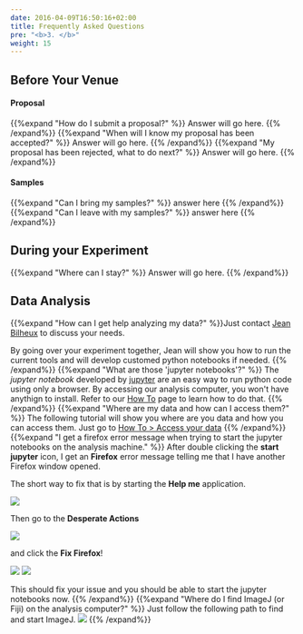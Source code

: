 ```yaml
---
date: 2016-04-09T16:50:16+02:00
title: Frequently Asked Questions
pre: "<b>3. </b>"
weight: 15
---
```


## Before Your Venue

#### Proposal

{{%expand "How do I submit a proposal?" %}}
Answer will go here.
{{% /expand%}}
{{%expand "When will I know my proposal has been accepted?" %}}
Answer will go here.
{{% /expand%}}
{{%expand "My proposal has been rejected, what to do next?" %}}
Answer will go here.
{{% /expand%}}

#### Samples

{{%expand "Can I bring my samples?" %}}
answer here
{{% /expand%}}
{{%expand "Can I leave with my samples?" %}}
answer here
{{% /expand%}}

## During your Experiment

{{%expand "Where can I stay?" %}}
Answer will go here.
{{% /expand%}}

## Data Analysis
{{%expand "How can I get help analyzing my data?" %}}Just contact [Jean Bilheux](/en/credits#jean_bilheux) to discuss
your needs.

By going over your experiment together, Jean will show you how to run the current tools and will develop customed python
notebooks if needed.
{{% /expand%}}
{{%expand "What are those 'jupyter notebooks'?" %}}
The *jupyter notebook* developed by [jupyter](http://jupyter.org/) are an easy way to run python code using only a browser.
By accessing our analysis computer, you won't have anythign to install. Refer to our [How To](/en/tutorial/) page to
learn how to do that.
{{% /expand%}}
{{%expand "Where are my data and how can I access them?" %}}
The following tutorial will show you where are you data and how you can access them. Just go to [How To > Access your data](/en/tutorial/how_to_access_data/)
{{% /expand%}}
{{%expand "I get a firefox error message when trying to start the jupyter notebooks on the analysis machine." %}}
After double clicking the **start jupyter** icon, I get an **Firefox** error message telling me that I have another
Firefox window opened. 

The short way to fix that is by starting the **Help me** application.

<img src='/faq/images/firefox2.png' />

Then go to the **Desperate Actions**

<img src='/faq/images/firefox3.png' />

and click the **Fix Firefox**!

<img src='/faq/images/firefox4.png' />
<img src='/faq/images/firefox5.png' />

This should fix your issue and you should be able to start the jupyter notebooks now.
{{% /expand%}}
{{%expand "Where do I find ImageJ (or Fiji) on the analysis computer?" %}}
Just follow the following path to find and start ImageJ.
<img src='/faq/images/imagej.png' />
{{% /expand%}}